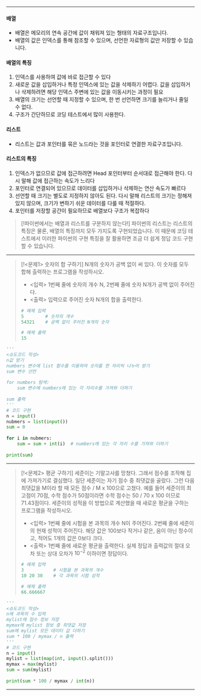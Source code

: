 
---
#### 배열 
- 배열은 메모리의 연속 공간에 값이 채워져 있는 형태의 자료구조입니다.
- 배열의 값은 인덱스를 통해 참조할 수 있으며, 선언한 자료형의 값만 저장할 수 있습니다.
#### 배열의 특징
1. 인덱스를 사용하여 값에 바로 접근할 수 있다	
2. 새로운 값을 삽입하거나 특정 인덱스에 있는 값을 삭제하기 어렵다. 값을 삽입하거나 삭제하려면 해당 인덱스 주변에 있는 값을 이동시키는 과정이 필요
3. 배열의 크기는 선언할 때 지정할 수 있으며, 한 번 선언하면 크기를 늘리거나 줄일 수 없다.
4. 구조가 간단하므로 코딩 테스트에서 많이 사용한다.
#### 리스트
- 리스트는 값과 포인터를 묶은 노드라는 것을 포인터로 연결한 자료구조입니다.
#### 리스트의 특징
1. 인덱스가 없으므로 값에 접근하려면 Head 포인터부터 순서대로 접근해야 한다. 다시 말해 값에 접근하는 속도가 느리다
2. 포인터로 연결되어 있으므로 데이터를 삽입하거나 삭제하는 연산 속도가 빠르다
3. 선언할 때 크기는 별도로 지정하지 않아도 된다. 다시 말해 리스트의 크기는 정해져 있지 않으며, 크기가 변하기 쉬운 데이터를 다룰 때 적절하다.
4. 포인터를 저장할 공간이 필요하므로 배열보다 구조가 복잡하다

>[!파이썬에서는 배열과 리스트를 구분하지 않는다!]
>파이썬의 리스트는 리스트의 특징은 물론, 배열의 특징까지 모두 가지도록 구현되었습니다. 이 때문에 코딩 테스트에서 이러한 파이썬의 구현 특징을 잘 활용하면 조금 더 쉽게 정답 코드 구현할 수 있습니다.

---
>[!<문제1>  숫자의 합 구하기]
>N개의 숫자가 공백 없이 써 있다. 이 숫자를 모두 합해 출력하는 프로그램을 작성하시오.
>- <입력>
>	1번째 줄에 숫자의 개수 N, 2번째 줄에 숫자 N개가 공백 없이 주어진다.
>- <출력>
>	입력으로 주어진 숫자 N개의 합을 출력한다.
>```python
># 예제 입력
>5        # 숫자의 개수
>54321    # 공백 없이 주어진 N개의 숫자
>
># 예제 출력
>15
>```

```python
'''  
<슈도코드 작성>  
n값 받기  
numbers 변수에 list 함수를 이용하여 숫자를 한 자리씩 나누어 받기  
sum 변수 선언  
  
for numbers 탐색:  
    sum 변수에 numbers에 있는 각 자리수를 가져와 더하기  
  
sum 출력  
'''  
# 코드 구현  
n = input()  
nubmers = list(input())  
sum = 0  
  
for i in nubmers:  
    sum = sum + int(i)  # numbers에 있는 각 자리 수를 가져와 더하기  
  
print(sum)
```
---
>[!<문제2> 평균 구하기]
>세준이는 기말고사를 망쳤다. 그래서 점수를 조작해 집에 가져가기로 결심했다. 일단 세준이는 자기 점수 중 최댓값을 골랐다. 그런 다음 최댓값을 M이라 할 때 모든 점수 / M x 100으로 고쳤다. 예를 들어 세준이의 최고점이 70점, 수학 점수가 50점이라면 수학 점수는 50 / 70 x 100 이므로 71.43점이다. 세준이의 성적을 이 방법으로 계산했을 때 새로운 평균을 구하는 프로그램을 작성하시오.
>- <입력>
>	1번째 줄에 시험을 본 과목의 개수 N이 주어진다. 2번째 줄에 세준이의 현재 성적이 주어진다. 해당 값은 100보다 작거나 같은, 음이 아닌 정수이고, 적어도 1개의 값은 0보다 크다.
>- <출력>
>	1번째 줄에 새로운 평균을 출력한다. 실제 정답과 출력값의 절대 오차 또는 상대 오차가 $10^{-2}$ 이하이면 정답이다.
>```python
># 예제 입력 
>3           # 시험을 본 과목의 개수
>10 20 30    # 각 과목의 시험 성적
>
># 예제 출력
>66.666667
>```

```python
'''  
<슈도코드 작성>  
n에 과목의 수 입력  
mylist에 점수 정보 저장  
mymax에 mylist 정보 중 최댓값 저장  
sum에 mylist 모든 데이터 값 더하기  
sum * 100 / mymax / n 출력  
'''  
# 코드 구현  
n = input()  
mylist = list(map(int, input().split()))  
mymax = max(mylist)  
sum = sum(mylist)  
  
print(sum * 100 / mymax / int(n))
```
---
